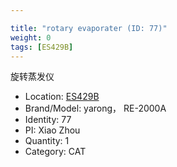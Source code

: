 ```yaml
---

title: "rotary evaporater (ID: 77)"
weight: 0
tags: [ES429B]
---
```


旋转蒸发仪

<!--more-->



- Location: [ES429B](../../tags/ES429B)
- Brand/Model: yarong， RE-2000A
- Identity: 77
- PI: Xiao Zhou
- Quantity: 1
- Category: CAT






